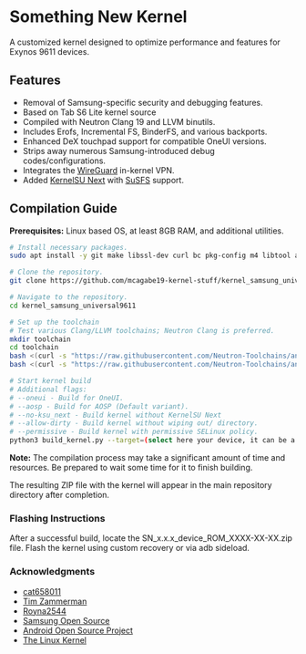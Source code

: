 # Something New Kernel

A customized kernel designed to optimize performance and features for Exynos 9611 devices.

## Features
- Removal of Samsung-specific security and debugging features.
- Based on Tab S6 Lite kernel source
- Compiled with Neutron Clang 19 and LLVM binutils.
- Includes Erofs, Incremental FS, BinderFS, and various backports.
- Enhanced DeX touchpad support for compatible OneUI versions.
- Strips away numerous Samsung-introduced debug codes/configurations.
- Integrates the [WireGuard](https://www.wireguard.com/) in-kernel VPN.
- Added [KernelSU Next](https://github.com/rifsxd/KernelSU-Next) with [SuSFS](https://gitlab.com/simonpunk/susfs4ksu) support.

## Compilation Guide

**Prerequisites:** Linux based OS, at least 8GB RAM, and additional utilities.

```bash
# Install necessary packages.
sudo apt install -y git make libssl-dev curl bc pkg-config m4 libtool automake autoconf python3-is-python3 libarchive-tools

# Clone the repository.
git clone https://github.com/mcagabe19-kernel-stuff/kernel_samsung_universal9611

# Navigate to the repository.
cd kernel_samsung_universal9611

# Set up the toolchain
# Test various Clang/LLVM toolchains; Neutron Clang is preferred.
mkdir toolchain
cd toolchain
bash <(curl -s "https://raw.githubusercontent.com/Neutron-Toolchains/antman/main/antman") -S=10032024
bash <(curl -s "https://raw.githubusercontent.com/Neutron-Toolchains/antman/main/antman") --patch=glibc

# Start kernel build
# Additional flags:
# --oneui - Build for OneUI.
# --aosp - Build for AOSP (Default variant).
# --no-ksu_next - Build kernel without KernelSU Next
# --allow-dirty - Build kernel without wiping out/ directory.
# --permissive - Build kernel with permissive SELinux policy.
python3 build_kernel.py --target=(select here your device, it can be a a51, f41, m31s, gta4xl, gta4xlwifi, m21) (Additional flags)
```
**Note:** The compilation process may take a significant amount of time and resources. Be prepared to wait some time for it to finish building.

The resulting ZIP file with the kernel will appear in the main repository directory after completion.

### Flashing Instructions

After a successful build, locate the SN_x.x.x_device_ROM_XXXX-XX-XX.zip file.
Flash the kernel using custom recovery or via adb sideload.

### Acknowledgments

- [cat658011](https://github.com/cat658011)
- [Tim Zammerman](https://github.com/linux4)
- [Royna2544](https://github.com/Royna2544)
- [Samsung Open Source](https://opensource.samsung.com/)
- [Android Open Source Project](https://source.android.com/)
- [The Linux Kernel](https://www.kernel.org/)

